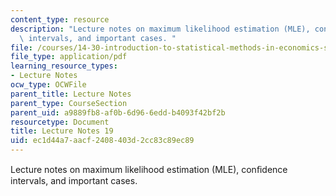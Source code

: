 ```yaml
---
content_type: resource
description: "Lecture notes on maximum likelihood estimation (MLE), con\uFB01dence\
  \ intervals, and important cases. "
file: /courses/14-30-introduction-to-statistical-methods-in-economics-spring-2009/ec1d44a7aacf2408403d2cc83c89ec89_MIT14_30s09_lec19.pdf
file_type: application/pdf
learning_resource_types:
- Lecture Notes
ocw_type: OCWFile
parent_title: Lecture Notes
parent_type: CourseSection
parent_uid: a9889fb8-af0b-6d96-6edd-b4093f42bf2b
resourcetype: Document
title: Lecture Notes 19
uid: ec1d44a7-aacf-2408-403d-2cc83c89ec89
---
```

Lecture notes on maximum likelihood estimation (MLE), conﬁdence intervals, and important cases. 


